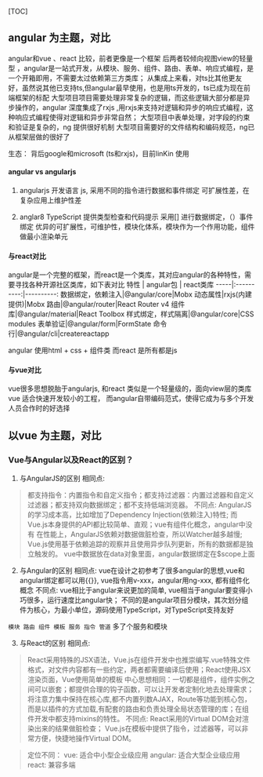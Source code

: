 [TOC]

## angular 为主题，对比
angular和vue 、react 比较，前者更像是一个框架 后两者较倾向视图view的轻量型 ，angular是一站式开发，从模块、服务、组件、路由、表单、响应式编程，是一个开箱即用，不需要太过依赖第三方类库；
从集成上来看，对ts比其他更友好，虽然说其他已支持ts,但angular最早使用，也是用ts开发的，ts已成为现在前端框架的标配
大型项目项目需要处理非常复杂的逻辑，而这些逻辑大部分都是异步操作的，angular 深度集成了rxjs ,用rxjs来支持对逻辑和异步的响应式编程，这种响应式编程使得对逻辑和异步非常自然；
大型项目中表单处理，对字段的约束和验证是复杂的，ng 提供很好机制
大型项目需要好的文件结构和编码规范，ng已从框架层做的很好了

生态： 背后google和microsoft (ts和rxjs)，目前linKin 使用

#### angular vs angularjs
1. angularjs
开发语言 js, 采用不同的指令进行数据和事件绑定
可扩展性差，在复杂应用上维护性差

2. anglar8
TypeScript 提供类型检查和代码提示
采用[] 进行数据绑定，（）事件绑定
优异的可扩展性，可维护性，模块化体系，模块作为一个作用功能，组件做最小渲染单元

#### 与react对比
angular是一个完整的框架，而react是一个类库，其对应angular的各种特性，需要寻找各种开源社区类库，如下表对比
特性  | angular包  | react类库
-----|:----------:|----------:
数据绑定，依赖注入|@angular/core|Mobx
动态属性|rxjs(内建提供)|Mobx
路由|@angular/router|React Router v4
组件库|@angular/material|React Toolbox
样式绑定，样式隔离|@angular/core|CSS modules
表单验证|@angular/form|FormState
命令行|@angular/cli|createreactapp

angular 使用html + css + 组件类  而react 是所有都是js


#### 与vue对比
vue很多思想脱胎于angularjs, 和react 类似是一个轻量级的，面向view层的类库
vue 适合快速开发较小的工程， 而angular自带编码范式，使得它成为与多个开发人员合作时的好选择

## 以vue 为主题，对比
### Vue与Angular以及React的区别？
1. 与AngularJS的区别
相同点:
> 都支持指令：内置指令和自定义指令；都支持过滤器：内置过滤器和自定义过滤器；都支持双向数据绑定；都不支持低端浏览器。
不同点:
> AngularJS的学习成本高，比如增加了Dependency Injection(依赖注入)特性; 而Vue.js本身提供的API都比较简单、直观；vue有组件化概念，angular中没有
> 在性能上，AngularJS依赖对数据做脏检查，所以Watcher越多越慢; Vue.js使用基于依赖追踪的观察并且使用异步队列更新，所有的数据都是独立触发的。
> vue中数据放在data对象里面，angular数据绑定在$scope上面


2. 与Angular的区别
相同点:
vue在设计之初参考了很多angular的思想,vue和angular绑定都可以用{{}}, vue指令用v-xxx，angular用ng-xxx, 都有组件化概念
不同点:
vue相比于angular来说更加的简单, vue相当于angular要变得小巧很多，运行速度比angular快；
不同的是angular项目分模块，其次划分组件为核心，为最小单位，源码使用TypeScript，对TypeScript支持友好

`模块 路由 组件 模板 服务 指令 管道` 多了个服务和模块

3. 与React的区别
相同点:
> React采用特殊的JSX语法，Vue.js在组件开发中也推崇编写.vue特殊文件格式，对文件内容都有一些约定，两者都需要编译后使用；React使用JSX渲染页面，Vue使用简单的模板
> 中心思想相同：一切都是组件，组件实例之间可以嵌套；都提供合理的钩子函数，可以让开发者定制化地去处理需求；
> 将注意力集中保持在核心库,都不内置列数AJAX，Route等功能到核心包，而是以插件的方式加载,有配套的路由和负责处理全局状态管理的库；在组件开发中都支持mixins的特性。
不同点:
> React采用的Virtual DOM会对渲染出来的结果做脏检查；
> Vue.js在模板中提供了指令，过滤器等，可以非常方便，快捷地操作Virtual DOM。



> 定位不同：
vue: 适合中小型企业级应用
angular: 适合大型企业级应用
react: 兼容多端